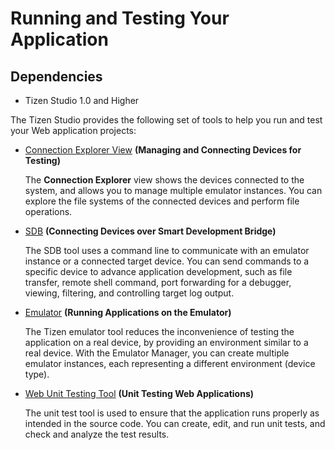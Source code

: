 # Running and Testing Your Application
## Dependencies
- Tizen Studio 1.0 and Higher


The Tizen Studio provides the following set of tools to help you run and test your Web application projects:

- [Connection Explorer View](https://developer.tizen.org/development/tizen-studio/web-tools/running-and-testing-your-app/connection-explorer-view) **(Managing and Connecting Devices for Testing)**		 

   The **Connection Explorer** view shows the devices connected to the system, and allows you to manage multiple emulator instances. You can explore the file systems of the connected devices and perform file operations.

- [SDB](https://developer.tizen.org/development/tizen-studio/web-tools/running-and-testing-your-app/sdb) **(Connecting Devices over Smart Development Bridge)** 

   The SDB tool uses a command line to communicate with an emulator instance or a connected target device. You can send commands to a specific device to advance application development, such as file transfer, remote shell command, port forwarding for a debugger, viewing, filtering, and controlling target log output.

- [Emulator](https://developer.tizen.org/development/tizen-studio/web-tools/running-and-testing-your-app/emulator) **(Running Applications on the Emulator)** 

  The Tizen emulator tool reduces the inconvenience of testing the application on a real device, by providing an environment similar to a real device. With the Emulator Manager, you can create multiple emulator instances, each representing a different environment (device type).

- [Web Unit Testing Tool](web_unit_test_tool_w.md) **(Unit Testing Web Applications)** 

  The unit test tool is used to ensure that the application runs properly as intended in the source code. You can create, edit, and run unit tests, and check and analyze the test results.

